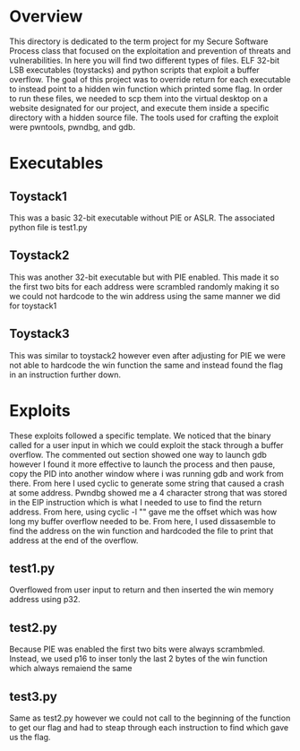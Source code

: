 # Overview
This directory is dedicated to the term project for my Secure Software Process class that focused on the exploitation and prevention of threats and vulnerabilities. In here you will find two different types of files. ELF 32-bit LSB executables (toystacks) and python scripts that exploit a buffer overflow. The goal of this project was to override return for each executable to instead point to a hidden win function which printed some flag. In order to run these files, we needed to scp them into the virtual desktop on a website designated for our project, and execute them inside a specific directory with a hidden source file. The tools used for crafting the exploit were pwntools, pwndbg, and gdb.

# Executables
## Toystack1
This was a basic 32-bit executable without PIE or ASLR. The associated python file is test1.py
## Toystack2
This was another 32-bit executable but with PIE enabled. This made it so the first two bits for each address were scrambled randomly making it so we could not hardcode to the win address using the same manner we did for toystack1
## Toystack3 
This was similar to toystack2 however even after adjusting for PIE we were not able to hardcode the win function the same and instead found the flag in an instruction further down.

# Exploits
These exploits followed a specific template. We noticed that the binary called for a user input in which we could exploit the stack through a buffer overflow. The commented out section showed one way to launch gdb however I found it more effective to launch the process and then pause, copy the PID into another window where i was running gdb and work from there. From here I used cyclic to generate some string that caused a crash at some address. Pwndbg showed me a 4 character strong that was stored in the EIP instruction which is what I needed to use to find the return address. From here, using cyclic -l "<string>" gave me the offset which was how long my buffer overflow needed to be. From here, I used dissasemble to find the address on the win function and hardcoded the file to print that address at the end of the overflow. 
## test1.py
Overflowed from user input to return and then inserted the win memory address using p32.
## test2.py
Because PIE was enabled the first two bits were always scrambmled. Instead, we used p16 to inser tonly the last 2 bytes of the win function which always remaiend the same
## test3.py
Same as test2.py however we could not call to the beginning of the function to get our flag and had to steap through each instruction to find which gave us the flag.
